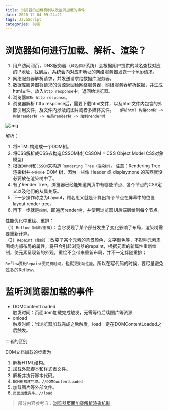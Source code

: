 ```yaml
---
title: 浏览器的加载机制以及监听加载的事件
date: 2020-12-04 09:24:21
tags: JavaScript
categories: 前端
---
```

<script type="text/javascript" src="/js/bai.js"></script>


# 浏览器如何进行加载、解析、渲染？
1. 用户访问网页，DNS服务器（`域名解析`系统）会根据用户提供的域名查找对应的IP地址，找到后，系统会向对应IP地址的网络服务器发送一个http请求。
2. 网络服务器解析请求，并发送请求给数据库服务器。
3. 数据库服务器将请求的资源返回给网络服务器，网络服务器解析数据，并生成html文件，放入`http response`中，返回给浏览器。
4. 浏览器`解析 http response`。
5. 浏览器解析 http response后，需要下载html文件，以及html文件内包含的外部引用文件，及文件内涉及的图片或者多媒体文件。
　`解析html 构建dom树 -> 构建render树 -> 布局render树 -> 绘制render树 `
<!-- more -->
![img](/浏览器的加载机制以及监听加载的事件/1.png)

解析：
1. 将HTML构建成一个DOM树。
2. 将CSS解析成CSS去构造CSSOM树( CSSOM = CSS Object Model CSS对象模型)
3. 根据`DOM树`和`CSSOM`来构造 `Rendering Tree（渲染树）`。注意：Rendering Tree 渲染树并`不等同于` DOM 树，因为一些像 Header 或 display:none 的东西就没必要放在渲染树中了。
4. 有了Render Tree，浏览器已经能知道网页中有哪些节点、各个节点的CSS定义以及他们的从属关系。
5. 下一步操作称之为Layout，顾名思义就是计算出每个节点在屏幕中的位置 layout render tree。
6. 再下一步就是`绘制`，即遍历render树，并使用浏览器UI后端层绘制每个节点。

性能优化中重绘、重排：  
（1）`Reflow（回流/重排`）：当它发现了某个部分发生了变化影响了布局，渲染树需要重新计算。  
（2）`Repaint（重绘`）：改变了某个元素的背景颜色，文字颜色等，不影响元素周围或内部布局的属性，将只会引起浏览器的repaint，根据元素的新属性重新绘制，使元素呈现新的外观。重绘不会带来重新布局，并不一定伴随重排；

`Reflow要比Repaint更花费时间`，也就`更影响性能`。所以在写代码的时候，要尽量避免过多的Reflow。

# 监听浏览器加载的事件
- DOMContentLoaded  
触发时间：页面dom加载完成触发，无需等待后续图片等资源
- onload  
触发时间：当浏览器加载完成之后触发，load一定在DOMContentLoaded之后触发。

二者的区别

DOM文档加载的步骤为  
1. 解析HTML结构。
2. 加载外部脚本和样式表文件。
3. 解析并执行脚本代码。
4. `DOM树构建完成。//DOMContentLoaded`
5. 加载图片等外部文件。
6. `页面加载完毕。//load`

> 部分内容参考自：[浏览器页面加载解析渲染机制](https://blog.csdn.net/baidu_30668495/article/details/83069761?ops_request_misc=%257B%2522request%255Fid%2522%253A%2522160704333019195265145954%2522%252C%2522scm%2522%253A%252220140713.130102334.pc%255Fall.%2522%257D&request_id=160704333019195265145954&biz_id=0&utm_medium=distribute.pc_search_result.none-task-blog-2~all~first_rank_v2~rank_v28-3-83069761.pc_search_result_cache&utm_term=%E6%B5%8F%E8%A7%88%E5%99%A8%E5%8A%A0%E8%BD%BD%E6%9C%BA%E5%88%B6&spm=1018.2118.3001.4449)